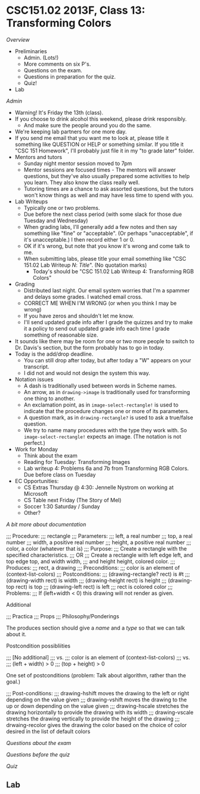 CSC151.02 2013F, Class 13: Transforming Colors
==============================================

_Overview_

* Preliminaries
    * Admin. (Lots!)
    * More comments on six P's.
    * Questions on the exam.
    * Questions in preparation for the quiz.
    * Quiz!
* Lab

_Admin_

* Warning!  It's Friday the 13th (class).
* If you choose to drink alcohol this weekend, please drink responsibly.
    * And make sure the people around you do the same.
* We're keeping lab partners for one more day.  
* If you send me email that you want me to look at, please title it
  something like QUESTION or HELP or something similar.  If you title
  it "CSC 151 Homework", I'll probably just file it in my "to grade
  later" folder.
* Mentors and tutors
    * Sunday night mentor session moved to 7pm
    * Mentor sessions are focused times - The mentors will answer questions,
      but they've also usually prepared some activities to help you learn.
      They also know the class really well.
    * Tutoring times are a chance to ask assorted questions, but the tutors
      won't know things as well and may have less time to spend with you.
* Lab Writeups
    * Typically one or two problems.
    * Due before the next class period (with some slack for those due
      Tuesday and Wednesday)
    * When grading labs, I'll generally add a few notes and then say
      something like "fine" or "acceptable".  (Or perhaps "unacceptable",
      if it's unacceptable.)  I then record either 1 or 0.
    * OK if it's wrong, but note that you know it's wrong and come talk to me.
    * When submitting labs, please title your email something like 
      "CSC 151.02 Lab Writeup *N*: *Title*".  (No quotation marks)
        * Today's should be "CSC 151.02 Lab Writeup 4: Transforming RGB Colors"
* Grading
    * Distributed last night.  Our email system worries that I'm a spammer
      and delays some grades.  I watched email cross.  
    * CORRECT ME WHEN I'M WRONG (or when you think I may be wrong)
    * If you have zeros and shouldn't let me know.
    * I'll send updated grade info after I grade the quizzes and try to make it
      a policy to send out updated grade info each time I grade something
      of reasonable size.
* It sounds like there may be room for one or two more people to switch
  to Dr. Davis's section, but the form probably has to go in today.
* Today is the add/drop deadline.  
    * You can still drop after today, but after today a "W" appears on your transcript.
    * I did not and would not design the system this way.
* Notation issues
    * A dash is traditionally used between words in Scheme names.
    * An arrow, as in `drawing->image` is traditionally used for transforming
      one thing to another.
    * An exclamation point, as in `image-select-rectangle!` is used to
      indicate that the procedure changes one or more of its parameters.
    * A question mark, as in `drawing-rectangle?` is used to ask a
      true/false question.
    * We try to name many procedures with the type they work with.
      So `image-select-rectangle!` expects an image.
      (The notation is not perfect.)
* Work for Monday
    * Think about the exam
    * Reading for Tuesday: Transforming Images
    * Lab writeup 4: Problems 6a and 7b from Transforming RGB Colors.  
      Due before class on Tuesday
* EC Opportunities:
    * CS Extras Thursday @ 4:30: Jennelle Nystrom on working at Microsoft
    * CS Table next Friday (The Story of Mel)
    * Soccer 1:30 Saturday / Sunday
    * Other?

_A bit more about documentation_


;;; Procedure:
;;;   rectangle
;;; Parameters:
;;;   left, a real number
;;;   top, a real number
;;;   width, a positive real number
;;;   height, a positive real number
;;;   color, a color (whatever that is)
;;; Purpose:
;;;   Create a rectangle with the specified characteristics.
;;;     OR
;;;   Create a rectangle with left edge left, and top edge top, and width width,
;;;     and height height, colored color.
;;; Produces:
;;;   rect, a drawing
;;; Preconditions:
;;;   color is an element of (context-list-colors)
;;; Postconditions:
;;;   (drawing-rectangle? rect) is #t
;;;   (drawing-width rect) is width
;;;   (drawing-height rect) is height
;;;   (drawing-top rect) is top
;;;   (drawing-left rect) is left
;;;   rect is colored color
;;; Problems:
;;;   If (left+width < 0) this drawing will not render as given.

Additional

;;; Practica
;;; Props
;;; Philosophy/Ponderings

The produces section should give a *name* and a *type* so that we can talk about it.

Postcondition possibliities

;;;   [No additional]
;;;   vs.
;;;   color is an element of (context-list-colors)
;;;   vs.
;;;   (left + width) > 0
;;;   (top + height) > 0

One set of postconditions (problem: Talk about algorithm, rather than the goal.)

;;; Post-conditions:
;;;  drawing-hshift moves the drawing to the left or right depending on the value given
;;;  drawing-vshift moves the drawing to the up or down depending on the value given
;;;  drawing-hscale stretches the drawing horizontally to provide the drawing with its width
;;;  drawing-vscale stretches the drawing vertically to provide the height of the drawing
;;;  drwaing-recolor gives the drawing the color based on the choice of color desired in the list of default colors

_Questions about the exam_

_Questions before the quiz_

_Quiz_

Lab
---
